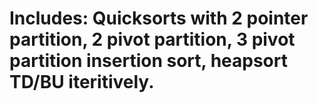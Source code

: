 # Includes: Quicksorts with 2 pointer partition, 2 pivot partition, 3 pivot partition insertion sort, heapsort TD/BU iteritively.
